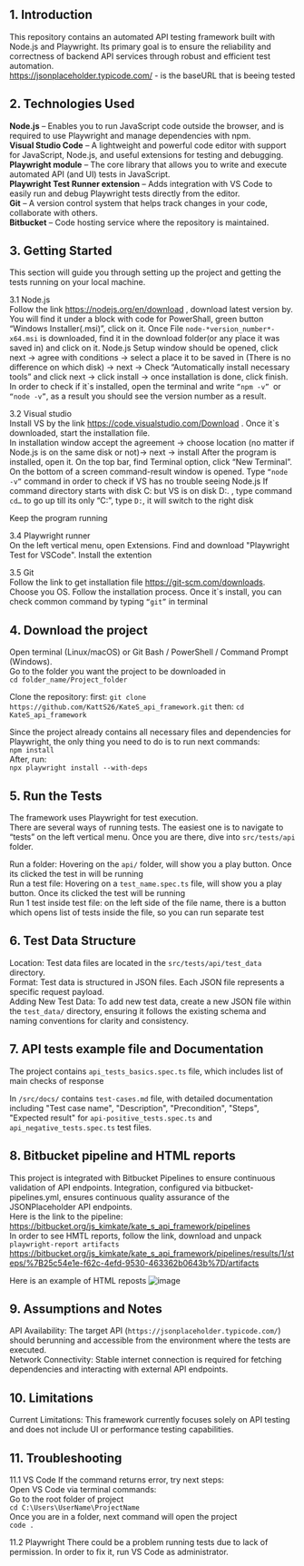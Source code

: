 ## 1. Introduction<br/>

This repository contains an automated API testing framework built with Node.js and Playwright. Its primary goal is to ensure the reliability and correctness of backend API services through robust and efficient test automation.<br/>
https://jsonplaceholder.typicode.com/ - is the baseURL that is beeing tested<br/>



## 2. Technologies Used <br/>

**Node.js** – Enables you to run JavaScript code outside the browser, and is required to use Playwright and manage dependencies with npm.<br/>
**Visual Studio Code** – A lightweight and powerful code editor with support for JavaScript, Node.js, and useful extensions for testing and debugging.<br/>
**Playwright module** – The core library that allows you to write and execute automated API (and UI) tests in JavaScript.<br/>
**Playwright Test Runner extension** – Adds integration with VS Code to easily run and debug Playwright tests directly from the editor.<br/>
**Git** – A version control system that helps track changes in your code, collaborate with others.<br/>
**Bitbucket** –  Code hosting service where the repository is maintained.<br/>



## 3. Getting Started<br/>

This section will guide you through setting up the project and getting the tests running on your local machine.

3.1 Node.js<br/>
Follow the link https://nodejs.org/en/download , download latest version by. You will find it under a block with code for PowerShall, green button “Windows Installer(.msi)”,  click on it.
Once File  ```node-*version_number*-x64.msi```  is downloaded, find it in the download folder(or any place it was saved in) and click on it.
Node.js Setup window should be opened, click next -> agree with conditions -> select a place it to be saved in (There is no difference on which disk) -> next -> Check “Automatically install necessary tools” and click next -> click install -> once installation is done, click finish.
In order to check if it`s installed, open the terminal and write ```“npm -v” ```or ```“node -v”```, as a result you should see the version number as a result.

3.2 Visual studio<br/>
Install VS by the link https://code.visualstudio.com/Download . Once it`s downloaded, start the installation file.  
In installation window accept the agreement -> choose location (no matter if Node.js is on the same disk or not)-> next -> install
After the program is installed, open it. On the top bar, find Terminal option, click “New Terminal”. On the bottom of a screen command-result window is opened. Type ```“node -v”``` command in order to check if VS has no trouble seeing Node.js
If command directory starts with disk C: but VS is on disk D:. , type command ```cd…``` to go up till its only “C:”, type ```D:```, it will switch to the right disk

Keep the program running 


3.4  Playwright runner<br/>
On the left vertical menu, open Extensions. Find and download "Playwright Test for VSCode". Install the extention

3.5 Git<br/>
Follow the link to get installation file https://git-scm.com/downloads. Choose you OS. Follow the installation process. Once it`s install, you can check common command by typing ```“git”``` in terminal


## 4. Download the project<br/>

Open terminal (Linux/macOS) or Git Bash / PowerShell / Command Prompt (Windows).<br/>
Go to the folder you want the project to be downloaded in <br/>
```cd folder_name/Project_folder```

Clone the repository:
first:
```git clone https://github.com/KattS26/KateS_api_framework.git```
then:
```cd KateS_api_framework```

Since the project already contains all necessary files and dependencies for Playwright, the only thing you need to do is to run next commands:<br/>
```npm install ```<br/> 
After, run:<br/>
```npx playwright install --with-deps```<br/>


## 5. Run the Tests <br/>

The framework uses Playwright for test execution.<br/>
There are several ways of running tests. The easiest one is to navigate to “tests” on the left vertical menu. Once you are there, dive into  ```src/tests/api``` folder. <br/>

Run a folder: Hovering on the ```api/``` folder, will show you a play button. Once its clicked the test in  will be running <br/>
Run a test file: Hovering on a ```test_name.spec.ts``` file, will show you a play button. Once its clicked the test will be running <br/>
Run 1 test inside test file: on the left side of the file name, there is a button which opens list of tests inside the file, so you can run separate test <br/>



## 6. Test Data Structure <br/>

Location: Test data files are located in the ```src/tests/api/test_data``` directory.<br/>
Format: Test data is structured in JSON files. Each JSON file represents a specific request payload.<br/>
Adding New Test Data: To add new test data, create a new JSON file within the ```test_data/``` directory, ensuring it follows the existing schema and naming conventions for clarity and consistency.<br/>


## 7. API tests example file and Documentation <br/>

The project contains ```api_tests_basics.spec.ts``` file, which includes list of main checks of response<br/>

In ```/src/docs/``` contains  ```test-cases.md``` file, with detailed documentation including "Test case name", "Description", "Precondition", "Steps", "Expected result" for ```api-positive_tests.spec.ts``` and ```api_negative_tests.spec.ts``` test files.<br/>


## 8. Bitbucket pipeline and HTML reports <br/>

This project is integrated with Bitbucket Pipelines to ensure continuous validation of API endpoints. Integration, configured via bitbucket-pipelines.yml, ensures continuous quality assurance of the JSONPlaceholder API endpoints.<br/>
Here is the link to the pipeline:<br/>
https://bitbucket.org/js_kimkate/kate_s_api_framework/pipelines<br/>
In order to see HMTL reports, follow the link, download and unpack ```playwright-report artifacts```<br/>
https://bitbucket.org/js_kimkate/kate_s_api_framework/pipelines/results/1/steps/%7B25c54e1e-f62c-4efd-9530-463362b0643b%7D/artifacts<br/>

Here is an example of HTML reposts
![image](https://github.com/user-attachments/assets/e8ebbedc-13f3-4817-94d8-cee99867e53e)


## 9. Assumptions and Notes<br/>

API Availability: The target API (```https://jsonplaceholder.typicode.com/```) should berunning and accessible from the environment where the tests are executed.<br/>
Network Connectivity: Stable internet connection is required for fetching dependencies and interacting with external API endpoints.<br/>



## 10. Limitations<br/>

Current Limitations: This framework currently focuses solely on API testing and does not include UI or performance testing capabilities.<br/>



## 11. Troubleshooting<br/>

11.1 VS Code
If the command returns error, try next steps:<br/>
Open VS Code via terminal commands:<br/>
Go to the root folder of project<br/>
```cd C:\Users\UserName\ProjectName```<br/>
Once you are in a folder, next command will open the project<br/>
```code .```<br/>

11.2 Playwright 
There could be a problem running tests due to lack of permission. In order to fix it, run VS Code as administrator.  <br/>

